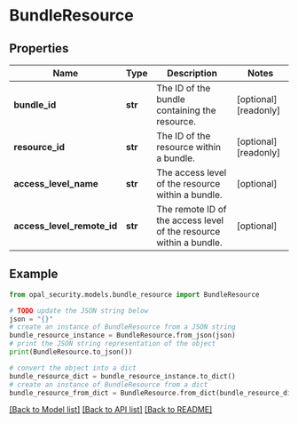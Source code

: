 # BundleResource


## Properties

Name | Type | Description | Notes
------------ | ------------- | ------------- | -------------
**bundle_id** | **str** | The ID of the bundle containing the resource. | [optional] [readonly] 
**resource_id** | **str** | The ID of the resource within a bundle. | [optional] [readonly] 
**access_level_name** | **str** | The access level of the resource within a bundle. | [optional] 
**access_level_remote_id** | **str** | The remote ID of the access level of the resource within a bundle. | [optional] 

## Example

```python
from opal_security.models.bundle_resource import BundleResource

# TODO update the JSON string below
json = "{}"
# create an instance of BundleResource from a JSON string
bundle_resource_instance = BundleResource.from_json(json)
# print the JSON string representation of the object
print(BundleResource.to_json())

# convert the object into a dict
bundle_resource_dict = bundle_resource_instance.to_dict()
# create an instance of BundleResource from a dict
bundle_resource_from_dict = BundleResource.from_dict(bundle_resource_dict)
```
[[Back to Model list]](../README.md#documentation-for-models) [[Back to API list]](../README.md#documentation-for-api-endpoints) [[Back to README]](../README.md)


